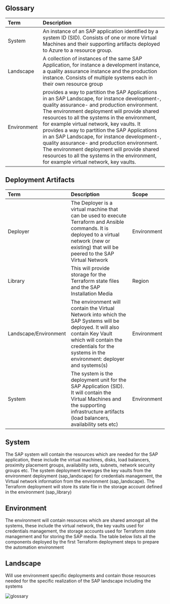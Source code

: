 ## Glossary

|Term|Description|
| :- | :- |
|System|An instance of an SAP application identified by a system ID (SID). Consists of one or more Virtual Machines and their supporting artifacts deployed to Azure to a resource group.|
|Landscape|A collection of instances of the same SAP Application, for instance a development instance, a quality assurance instance and the production instance. Consists of multiple systems each in their own resource group|
|Environment|provides a way to partition the SAP Applications in an SAP Landscape, for instance development-, quality assurance- and production environment. The environment deployment will provide shared resources to all the systems in the environment, for example virtual network, key vaults. It provides a way to partition the SAP Applications in an SAP Landscape, for instance development-, quality assurance- and production environment. The environment deployment will provide shared resources to all the systems in the environment, for example virtual network, key vaults.

## Deployment Artifacts

|Term|Description|Scope|
| :- | :- | :- |
|Deployer|The Deployer is a virtual machine that can be used to execute Terraform and Ansible commands. It is deployed to a virtual network (new or existing) that will be peered to the SAP Virtual Network|Environment|
|Library|This will provide storage for the Terraform state files and the SAP Installation Media|Region|
|Landscape/Environment| The environment will contain the Virtual Network into which the SAP Systems will be deployed. It will also contain Key Vault which will contain the credentials for the systems in the environment: deployer and systems(s) |Environment|
|System|The system is the deployment unit for the SAP Application (SID). It will contain the Virtual Machines and the supporting infrastructure artifacts (load balancers, availability sets etc)|Environment|

## System

The SAP system will contain the resources which are needed for the SAP application, these include the virtual machines, disks, load balancers, proximity placement groups, availability sets, subnets, network security groups etc. The system deployment leverages the key vaults from the environment deployment (sap\_landscape) for credentials management, the Virtual network information from the environment (sap\_landscape). The Terraform deployment will store its state file in the storage account defined in the environment (sap\_library)

## Environment

The environment will contain resources which are shared amongst all the systems, these include the virtual network, the key vaults used for credentials management, the storage accounts used for Terraform state management and for storing the SAP media. The table below lists all the components deployed by the first Terraform deployment steps to prepare the automation environment

## Landscape

Will use environment specific deployments and contain those resources needed for the specific realization of the SAP landscape including the systems 

![glossary](../assets/images/SAP_estate.jpg)

